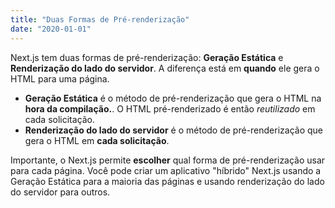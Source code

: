 ```yaml
---
title: "Duas Formas de Pré-renderização"
date: "2020-01-01"
---
```


Next.js tem duas formas de pré-renderização: **Geração Estática** e **Renderização do lado do servidor**. A diferença está em **quando** ele gera o HTML para uma página.

- **Geração Estática** é o método de pré-renderização que gera o HTML na **hora da compilação.**. O HTML pré-renderizado é então _reutilizado_ em cada solicitação.
- **Renderização do lado do servidor** é o método de pré-renderização que gera o HTML em **cada solicitação**.

Importante, o Next.js permite **escolher** qual forma de pré-renderização usar para cada página. Você pode criar um aplicativo "híbrido" Next.js usando a Geração Estática para a maioria das páginas e usando renderização do lado do servidor para outros.

